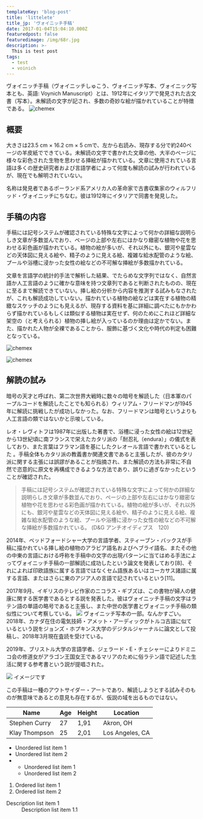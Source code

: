 ```yaml
---
templateKey: 'blog-post'
title: 'littelete'
title_jp: 'ヴォイニッチ手稿'
date: 2017-01-04T15:04:10.000Z
featuredpost: false
featuredimage: /img/68r.jpg
description: >-
  This is test post
tags:
  - test
  - voinich
---
```


ヴォイニッチ手稿（ヴォイニッチしゅこう、ヴォイニッチ写本、ヴォイニック写本とも、英語: Voynich Manuscript）とは、1912年にイタリアで発見された古文書（写本）。未解読の文字が記され、多数の奇妙な絵が描かれていることが特徴である。
![chemex](/img/68r.jpg)
## 概要

大きさは23.5 cm × 16.2 cm × 5 cmで、左から右読み、現存する分で約240ページの羊皮紙でできている。未解読の文字で書かれた文章の他、大半のページに様々な彩色された生物を思わせる挿絵が描かれている。文章に使用されている言語は多くの歴史研究者および言語学者によって何度も解読の試みが行われているが、現在でも解明されていない。

名称は発見者であるポーランド系アメリカ人の革命家で古書収集家のウィルフリッド・ヴォイニッチにちなむ。彼は1912年にイタリアで同書を発見した。

## 手稿の内容

手稿には記号システムが確認されている特殊な文字によって何かの詳細な説明らしき文章が多数並んでおり、ページの上部や左右にはかなり緻密な植物や花を思わせる彩色画が描かれている。植物の絵が多いが、それ以外にも、銀河や星雲などの天体図に見える絵や、精子のように見える絵、複雑な給水配管のような絵、プールや浴槽に浸かった女性の絵などの不可解な挿絵が多数描かれている。

文章を言語学の統計的手法で解析した結果、でたらめな文字列ではなく、自然言語か人工言語のように確かな意味を持つ文章列であると判断されたものの、現在に至るまで解読できていない。挿し絵の分析から内容を推測する試みもなされたが、これも解読成功していない。描かれている植物の絵などは実在する植物の精緻なスケッチのようにも見えるが、現存する資料を基に詳細に調べたにもかかわらず描かれているもしくは類似する植物は実在せず、何のためにこれほど詳細な架空の（と考えられる）植物の挿し絵が入っているのか理由は定かでない。また、描かれた人物が全裸であることから、服飾に基づく文化や時代の判定も困難となっている。

![chemex](/img/Voynich_Manuscript_(170).jpg)

![chemex](/img/Voynich_Manuscript_(32).jpg)


## 解読の試み

暗号の天才と呼ばれ、第二次世界大戦時に数々の暗号を解読した（日本軍のパープルコードを解読したことでも知られる）ウィリアム・フリードマンが1945年に解読に挑戦したが成功しなかった。なお、フリードマンは暗号というよりも人工言語の類ではないかと示唆している。

レオ・レヴィトフは1987年に出版した著書で、浴槽に浸った女性の絵は12世紀から13世紀頃に南フランスで栄えたカタリ派の「耐忍礼（endura）」の儀式を表しており、また言葉はフラマン語を基にしたクレオール言語で書かれているとした 。手稿全体もカタリ派の教義書か関連文書であると主張したが、彼のカタリ派に関する主張には誤謬があることが指摘され、また解読の方法も非常に不自然で恣意的に原文を再構成できるような方法であり、誤りに過ぎなかったということが確認された。
<blockquote>
手稿には記号システムが確認されている特殊な文字によって何かの詳細な説明らしき文章が多数並んでおり、ページの上部や左右にはかなり緻密な植物や花を思わせる彩色画が描かれている。植物の絵が多いが、それ以外にも、銀河や星雲などの天体図に見える絵や、精子のように見える絵、複雑な給水配管のような絵、プールや浴槽に浸かった女性の絵などの不可解な挿絵が多数描かれている。
(D&G アンチオイディプス　120)
</blockquote>

2014年、ベッドフォードシャー大学の言語学者、スティーブン・バックスが手稿に描かれている挿し絵の植物のアラビア語名およびヘブライ語名、またその他の中東の言語における呼称を手稿中の文字の出現パターンに当てはめる手法によってヴォイニッチ手稿の一部解読に成功したという論文を発表しており[8]、それによれば印欧語族に属する言語ではなくセム語族あるいはコーカサス諸語に属する言語、またはさらに東のアジア人の言語で記されているという[11]。

2017年9月、イギリスのテレビ作家のニコラス・ギブズは、この書物が婦人の健康に関する医学書であるとする説を発表した。彼はヴォイニッチ手稿の文字はラテン語の単語の略号であると主張し、また中世の医学書とヴォイニッチ手稿の類似性について考察している。
<span class="innerImage floatLeft imageM"> 
  <img src="/img/68r.jpg"/>
  <span class="imageCaption">
    ヴォイニッチ写本の一部。なんかすごい。
  </span> 
</span>
2018年、カナダ在住の電気技師・アメット・アーディックがトルコ古語に似ているという説をジョンズ・ホプキンス大学のデジタルジャーナルに論文として投稿し、2018年3月現在査読を受けている。

2019年、ブリストル大学の言語学者、ジェラード・E・チェシャーによりドミニコ会の修道女がアラゴン王国女王であるマリアのために俗ラテン語で記述した生活に関する参考書という説が提唱された。

<span class="innerImage floatRight imageS"> 
  <img src="/img/68r.jpg"/>
  <span class="imageCaption">
    イメージです
  </span> 
</span>

この手稿は一種のアウトサイダー・アートであり、解読しようとする試みそのものが無意味であるとの意見も存在するが、仮説の域を出るものではない。

<table>
  <thead>
    <tr>
      <th>Name</th>
      <th>Age</th>
      <th>Height</th>
      <th>Location</th>
    </tr>
  </thead>
  <tbody>
    <tr>
      <td>Stephen Curry</td>
      <td>27</td>
      <td>1,91</td>
      <td>Akron, OH</td>
    </tr>
    <tr>
      <td>Klay Thompson</td>
      <td>25</td>
      <td>2,01</td>
      <td>Los Angeles, CA</td>
    </tr>
  </tbody>
</table>


<ul>
  <li>Unordered list item 1</li>
  <li>Unordered list item 2</li>
  <li>
    <ul>  
      <li>Unordered list item 1</li>
      <li>Unordered list item 2</li>
    </ul>
  </li>
</ul>


<ol>
  <li>Ordered list item 1</li>
  <li>Ordered list item 2</li>
</ol>


<dl>
  <dt>Description list item 1</dt>
  <dd>Description list item 1.1</dd>
</dl>